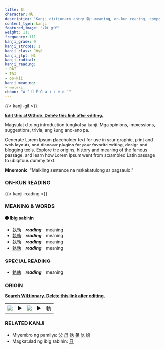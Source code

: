 ```yaml
---
title: 執
character: 執
description: "Kanji dictionary entry 執: meaning, on-kun reading, compounds, origin, related kanji"
content_type: kanji
featured_image: "/執.gif"
weight: 111
frequency: 111
kanji_grade: 9
kanji_strokes: 1
kanji_class: Jōyō
kanji_jlpt: N1
kanji_radical: 
kanji_reading: 
- DAI
- TAI
- oo-kii
kanji_meaning:
- malaki
chōon: "Ā Ī Ū Ē Ō ā ī ū ē ō ’"
---
```

[//]: # (Don't edit the line below. Kanji animated GIF code is automatically generated.)
{{< kanji-gif >}}

[//]: # (Edit below this line.)

**[Edit this at Github. Delete this link after editing.](https://github.com/tim0g/tim/tree/main/content/kanji/執/index.md)**

Magsulat dito ng introduction tungkol sa kanji. Mga opinions, impressions, suggestions, trivia, ang kung ano-ano pa.

Generate Lorem Ipsum placeholder text for use in your graphic, print and web layouts, and discover plugins for your favorite writing, design and blogging tools. Explore the origins, history and meaning of the famous passage, and learn how Lorem Ipsum went from scrambled Latin passage to ubiqitous dummy text.
 
**Mnemonic:** "Maikling sentence na makakatulong sa pagsaulo."

### ON-KUN READING

[//]: # (Don't edit the line below. ON-KUN READING code is automatically generated.)
{{< kanji-reading >}}

### MEANING & WORDS

#### ➊ **Ibig sabihin**
  - [執](../執)[執](../執)　***reading***　meaning
  - [執](../執)[執](../執)　***reading***　meaning
  - [執](../執)[執](../執)　***reading***　meaning
  - [執](../執)[執](../執)　***reading***　meaning

### SPECIAL READING
  - [執](../執)[執](../執)　***reading***　meaning

### ORIGIN

**[Search Wiktionary. Delete this link after editing.](https://wiktionary.org/wiki/執)**
<table class="kanji-table"><tr><td>
<img src="60px-執-bronze.svg.png">
</td><td>▶</td><td>
<img src="60px-執-oracle.svg.png">
</td><td>▶</td>
<td class="kanji-origin">執</td>
</tr></table>

### RELATED KANJI
- Miyembro ng pamilya: [父](../父) [母](../母) [執](../執) [弟](../弟) [執](../執) [娘](../娘)
- Magkatulad ng ibig sabihin: [日](../日)
